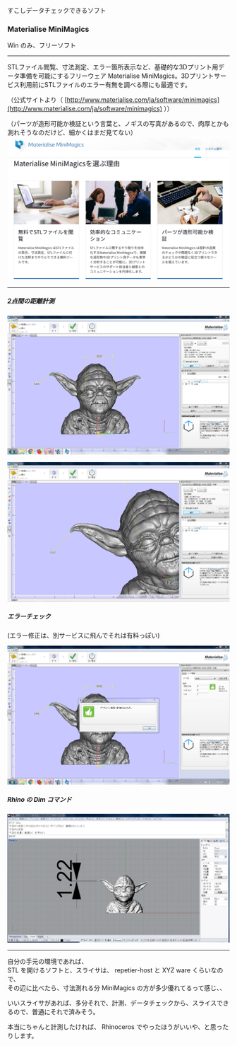 すこしデータチェックできるソフト  

### Materialise MiniMagics  

Win のみ、フリーソフト  

---  

STLファイル閲覧、寸法測定、エラー箇所表示など、基礎的な3Dプリント用データ準備を可能にするフリーウェア Materialise MiniMagics。3Dプリントサービス利用前にSTLファイルのエラー有無を調べる際にも最適です。  

（公式サイトより（
[http://www.materialise.com/ja/software/minimagics](http://www.materialise.com/ja/software/minimagics)  ））

（パーツが造形可能か検証という言葉と、ノギスの写真があるので、肉厚とかも測れそうなのだけど、細かくはまだ見てない）  
![photo](src/Mini-01.png)  

---  

##### 2点間の距離計測  


![photo](src/180410-02.jpg)  

![photo](src/180410-01.jpg)  



##### エラーチェック  
(エラー修正は、別サービスに飛んでそれは有料っぽい)  

![photo](src/180410-03.jpg)  



##### Rhino の Dim コマンド  

![photo](src/180410-04.jpg)  

---  

自分の手元の環境であれば、  
STL を開けるソフトと、スライサは、 repetier-host と XYZ ware くらいなので、  
その辺に比べたら、寸法測れる分 MiniMagics の方が多少優れてるって感じ、、  

いいスライサがあれば、多分それで、計測、データチェックから、スライスできるので、普通にそれで済みそう。  

本当にちゃんと計測したければ、 Rhinoceros でやったほうがいいや、と思ったりします。  
